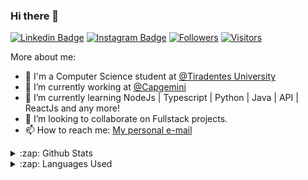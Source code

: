 ### Hi there 👋

[![Linkedin Badge](https://img.shields.io/badge/-LinkedIn-blue?style=flat-square&logo=Linkedin&logoColor=white&link=https://www.linkedin.com/in/alissonfelipelsantos/)](https://www.linkedin.com/in/alissonfelipelsantos/)
[![Instagram Badge](https://img.shields.io/badge/-Instagram-purple?style=flat-square&logo=Instagram&logoColor=white&link=https://www.instagram.com/_alissx/?hl=pt-br)](https://www.instagram.com/_alissx/?hl=pt-br)
[![Followers](https://img.shields.io/github/followers/natanascimento?style=social&link=https://github.com/AlissonSantos17)](https://github.com/AlissonSantos17)
[![Visitors](https://visitor-badge.glitch.me/badge?page_id=github.com/AlissonSantos17)](https://github.com/AlissonSantos17)


More about me: 
- :school: I'm a Computer Science student at [@Tiradentes University](https://www.unit.br/en/undergraduate) 
- 🔭 I’m currently working at [@Capgemini](https://www.capgemini.com/br-pt/)
- 🌱 I’m currently learning NodeJs | Typescript | Python | Java | API | ReactJs and any more!
- 👯 I’m looking to collaborate on Fullstack  projects.
- 📫 How to reach me: [My personal e-mail](mailto:alisson.wiin@gmail.com)

<details>
  <summary>:zap: Github Stats</summary>
  <img src="https://github-readme-stats.vercel.app/api?username=AlissonSantos17&&show_icons=true&title_color=ffffff&icon_color=ffffff&text_color=ffffff&bg_color=0D1117">
</details>

<details>
  <summary>:zap: Languages Used</summary>
  <img src="https://github-readme-stats.vercel.app/api/top-langs/?username=AlissonSantos17&layout=compact&bg_color=0D1117&text_color=ffffff">
</details>
<br/>

